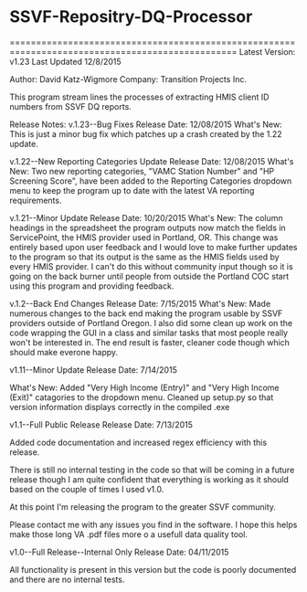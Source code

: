 # SSVF-Repositry-DQ-Processor
=================================================================================================
Latest Version: v1.23
Last Updated 12/8/2015

Author: David Katz-Wigmore
Company: Transition Projects Inc.

This program stream lines the processes of extracting HMIS client ID numbers from SSVF DQ reports.

Release Notes:
v.1.23--Bug Fixes
Release Date: 12/08/2015
  What's New:
    This is just a minor bug fix which patches up a crash created by the 1.22 update.

v.1.22--New Reporting Categories Update
Release Date: 12/08/2015
  What's New:
    Two new reporting categories, "VAMC Station Number" and "HP Screening Score", have been added to the Reporting
    Categories dropdown menu to keep the program up to date with the latest VA reporting requirements.

v.1.21--Minor Update
Release Date: 10/20/2015
  What's New:
      The column headings in the spreadsheet the program outputs now match the fields in ServicePoint, the HMIS 
      provider used in Portland, OR.  This change was entirely based upon user feedback and I would love to make 
      further updates to the program so that its output is the same as the HMIS fields used by every HMIS provider.  I
      can't do this without community input though so it is going on the back burner until people from outside the 
      Portland COC start using this program and providing feedback.

v.1.2--Back End Changes
Release Date: 7/15/2015
  What's New:
    Made numerous changes to the back end making the program usable by SSVF providers outside of Portland Oregon.
    I also did some clean up work on the code wrapping the GUI in a class and similar tasks that most people really 
    won't be interested in.  The end result is faster, cleaner code though which should make everone happy.

v1.11--Minor Update
Release Date: 7/14/2015

  What's New:
    Added "Very High Income (Entry)" and "Very High Income (Exit)" catagories to the dropdown menu.
    Cleaned up setup.py so that version information displays correctly in the compiled .exe

v1.1--Full Public Release
Release Date: 7/13/2015

  Added code documentation and increased regex efficiency with this release.
  
  There is still no internal testing in the code so that will be coming in a future release though I am quite
  confident that everything is working as it should based on the couple of times I used v1.0.
  
  At this point I'm releasing the program to the greater SSVF community.
  
  Please contact me with any issues you find in the software.  I hope this helps make those long VA .pdf files more o
  a usefull data quality tool.

v1.0--Full Release--Internal Only
Release Date: 04/11/2015

  All functionality is present in this version but the code is poorly documented and there are no internal tests.
  

